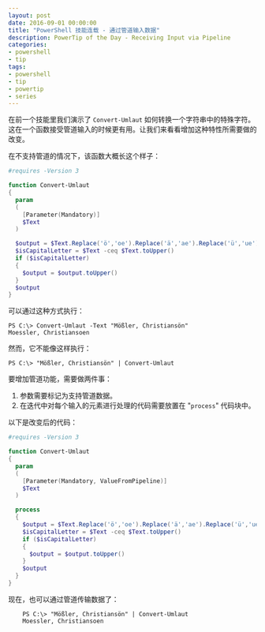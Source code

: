 ```yaml
---
layout: post
date: 2016-09-01 00:00:00
title: "PowerShell 技能连载 - 通过管道输入数据"
description: PowerTip of the Day - Receiving Input via Pipeline
categories:
- powershell
- tip
tags:
- powershell
- tip
- powertip
- series
---
```

在前一个技能里我们演示了 `Convert-Umlaut` 如何转换一个字符串中的特殊字符。这在一个函数接受管道输入的时候更有用。让我们来看看增加这种特性所需要做的改变。

在不支持管道的情况下，该函数大概长这个样子：

```powershell
#requires -Version 3

function Convert-Umlaut
{
  param
  (
    [Parameter(Mandatory)]
    $Text
  )

  $output = $Text.Replace('ö','oe').Replace('ä','ae').Replace('ü','ue').Replace('ß','ss').Replace('Ö','Oe').Replace('Ü','Ue').Replace('Ä','Ae')
  $isCapitalLetter = $Text -ceq $Text.toUpper()
  if ($isCapitalLetter) 
  { 
    $output = $output.toUpper() 
  }
  $output
}
```

可以通过这种方式执行：


```shell
PS C:\> Convert-Umlaut -Text "Mößler, Christiansön" 
Moessler, Christiansoen
```

然而，它不能像这样执行：


```shell
PS C:\> "Mößler, Christiansön" | Convert-Umlaut
```
要增加管道功能，需要做两件事：

1. 参数需要标记为支持管道数据。
2. 在迭代中对每个输入的元素进行处理的代码需要放置在 "`process`" 代码块中。

以下是改变后的代码：

```powershell
#requires -Version 3

function Convert-Umlaut
{
  param
  (
    [Parameter(Mandatory, ValueFromPipeline)]
    $Text
  )

  process
  {
    $output = $Text.Replace('ö','oe').Replace('ä','ae').Replace('ü','ue').Replace('ß','ss').Replace('Ö','Oe').Replace('Ü','Ue').Replace('Ä','Ae')
    $isCapitalLetter = $Text -ceq $Text.toUpper()
    if ($isCapitalLetter) 
    { 
      $output = $output.toUpper() 
    }
    $output
  }
}
```

现在，也可以通过管道传输数据了：

```shell
    PS C:\> "Mößler, Christiansön" | Convert-Umlaut 
    Moessler, Christiansoen
```

<!--本文国际来源：[Receiving Input via Pipeline](http://community.idera.com/powershell/powertips/b/tips/posts/receiving-input-via-pipeline)-->
